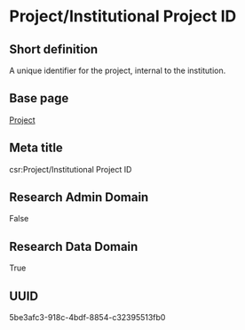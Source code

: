 # Project/Institutional Project ID
## Short definition
A unique identifier for the project, internal to the institution.
## Base page
[Project](../Objects/Project.md)
## Meta title
csr:Project/Institutional Project ID
## Research Admin Domain
False
## Research Data Domain
True
## UUID
5be3afc3-918c-4bdf-8854-c32395513fb0
